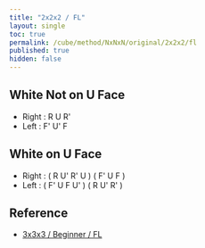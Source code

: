 ```yaml
---
title: "2x2x2 / FL"
layout: single
toc: true
permalink: /cube/method/NxNxN/original/2x2x2/fl
published: true
hidden: false
---
```


<head>
  <base target="_blank">
  <link
    rel   = "stylesheet"
    href  = "/assets/css/2x2x2.css"
  >
  <script
    src   = "https://cdn.cubing.net/js/cubing/twisty"
    type  = "module"
    defer
  ></script>
</head>



## White Not on U Face

- Right : R U R'
  <div class="twisty-wrapper">
    <twisty-player
      puzzle                    = "2x2x2"
      experimental-stickering   = "F2L"
      alg                       = "R U R'"
      experimental-setup-alg    = ""
      experimental-setup-anchor = "end"
      tempo-scale               = "1.3"
    ></twisty-player>
  </div>
- Left : F' U' F
  <div class="twisty-wrapper">
    <twisty-player
      puzzle                    = "2x2x2"
      experimental-stickering   = "F2L"
      alg                       = "F' U' F"
      experimental-setup-alg    = ""
      experimental-setup-anchor = "end"
      tempo-scale               = "1.3"
    ></twisty-player>
  </div>



## White on U Face

- Right : ( R U' R' U ) ( F' U F )
  <div class="twisty-wrapper">
    <twisty-player
      puzzle                    = "2x2x2"
      experimental-stickering   = "F2L"
      alg                       = "R U' R' U F' U F"
      experimental-setup-alg    = ""
      experimental-setup-anchor = "end"
      tempo-scale               = "1.3"
    ></twisty-player>
  </div>
- Left : ( F' U F U' ) ( R U' R' )
  <div class="twisty-wrapper">
    <twisty-player
      puzzle                    = "2x2x2"
      experimental-stickering   = "F2L"
      alg                       = "F' U F U' R U' R'"
      experimental-setup-alg    = ""
      experimental-setup-anchor = "end"
      tempo-scale               = "1.3"
    ></twisty-player>
  </div>


## Reference

- [3x3x3 / Beginner / FL](/cube/method/NxNxN/original/3x3x3/beginner/fl)
